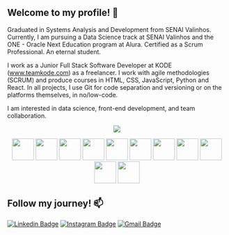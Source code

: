 ## Welcome to my profile! 👋

Graduated in Systems Analysis and Development from SENAI Valinhos. Currently, I am pursuing a Data Science track at SENAI Valinhos and the ONE - Oracle Next Education program at Alura. Certified as a Scrum Professional. An eternal student.

I work as a Junior Full Stack Software Developer at KODE (www.teamkode.com) as a freelancer. I work with agile methodologies (SCRUM) and produce courses in HTML, CSS, JavaScript, Python and React. In all projects, I use Git for code separation and versioning or on the platforms themselves, in no/low-code.

I am interested in data science, front-end development, and team collaboration.

<p align="center">
<img src="https://github-readme-stats.vercel.app/api?username=PedroIsac564&show_icons=true&theme=dark"/>
</p>
<p align="center">
  <img src="https://user-images.githubusercontent.com/25181517/192158954-f88b5814-d510-4564-b285-dff7d6400dad.png" width='50px'/>
  <img src="https://user-images.githubusercontent.com/25181517/183898674-75a4a1b1-f960-4ea9-abcb-637170a00a75.png" width='50px'/>
  <img src="https://user-images.githubusercontent.com/25181517/117447155-6a868a00-af3d-11eb-9cfe-245df15c9f3f.png" width='50px'/>
  <img src="https://user-images.githubusercontent.com/25181517/183897015-94a058a6-b86e-4e42-a37f-bf92061753e5.png" width='50px'/>
  <img src="https://user-images.githubusercontent.com/25181517/121401671-49102800-c959-11eb-9f6f-74d49a5e1774.png" width='50px'/>
  <img src="https://user-images.githubusercontent.com/25181517/183568594-85e280a7-0d7e-4d1a-9028-c8c2209e073c.png" width='50px'/>
  <img src="https://user-images.githubusercontent.com/25181517/183859966-a3462d8d-1bc7-4880-b353-e2cbed900ed6.png" width='50px'/>
  <img src="https://user-images.githubusercontent.com/25181517/192108372-f71d70ac-7ae6-4c0d-8395-51d8870c2ef0.png" width='50px'/>
  <img src="https://github.com/user-attachments/assets/dfa57c3a-a6b6-47e8-b6c4-e9bd030f0093" width='50px'/>
  <img src="https://github.com/user-attachments/assets/2864719a-0ce0-4e91-8970-b81f20c2a99d" width='50px'/>
  <img src="https://github.com/user-attachments/assets/cef7b1dc-d942-4e40-959d-f15cd46007ed" width='50px'/>
</p>

## Follow my journey! 📫

[![Linkedin Badge](https://img.shields.io/badge/-LinkedIn-blue?style=flat-square&logo=Linkedin&logoColor=white&link=https://www.linkedin.com/in/pedro-isac-9a0554274/)](https://www.linkedin.com/in/pedro-isac-9a0554274/)
[![Instagram Badge](https://img.shields.io/badge/-Instagram-993399?style=flat-square&labelColor=993399&logo=instagram&logoColor=white&link=https://www.instagram.com/monihillman/)](https://www.instagram.com/pedrooisacc_/)
[![Gmail Badge](https://img.shields.io/badge/-Gmail-d92121?style=flat-square&labelColor=d92121&logo=gmail&logoColor=white&link=mailto:isacp8220@gmail.com)](mailto:isacp8220@gmail.com)
